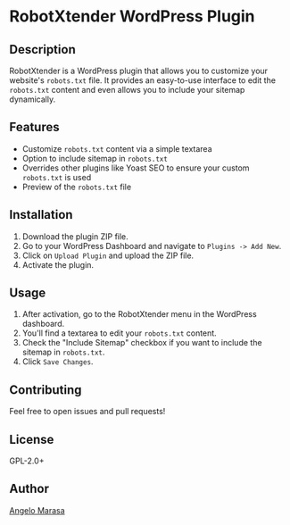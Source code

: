 # RobotXtender WordPress Plugin

## Description

RobotXtender is a WordPress plugin that allows you to customize your website's `robots.txt` file. It provides an easy-to-use interface to edit the `robots.txt` content and even allows you to include your sitemap dynamically.

## Features

- Customize `robots.txt` content via a simple textarea
- Option to include sitemap in `robots.txt`
- Overrides other plugins like Yoast SEO to ensure your custom `robots.txt` is used
- Preview of the `robots.txt` file

## Installation

1. Download the plugin ZIP file.
2. Go to your WordPress Dashboard and navigate to `Plugins -> Add New`.
3. Click on `Upload Plugin` and upload the ZIP file.
4. Activate the plugin.

## Usage

1. After activation, go to the RobotXtender menu in the WordPress dashboard.
2. You'll find a textarea to edit your `robots.txt` content.
3. Check the "Include Sitemap" checkbox if you want to include the sitemap in `robots.txt`.
4. Click `Save Changes`.


## Contributing

Feel free to open issues and pull requests!

## License

GPL-2.0+

## Author

[Angelo Marasa](https://github.com/amarasa)
